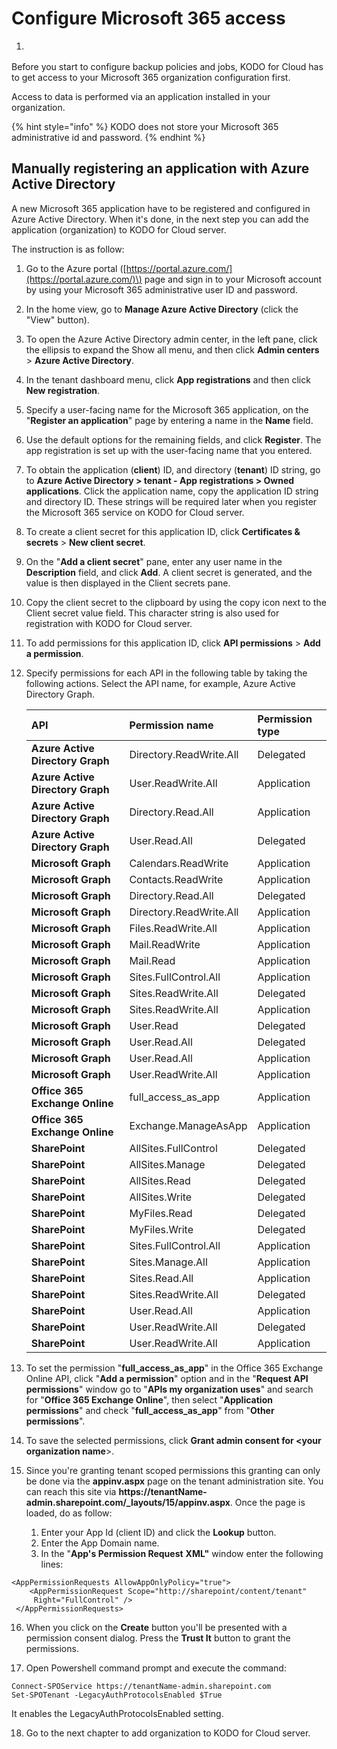# Configure Microsoft 365 access

1. |  |  |  |
   | :--- | :--- | :--- |

Before you start to configure backup policies and jobs, KODO for Cloud has to get access to your Microsoft 365 organization configuration first.

Access to data is performed via an application installed in your organization.

{% hint style="info" %}
KODO does not store your Microsoft 365 administrative id and password.
{% endhint %}

## Manually registering an application with Azure Active Directory

A new Microsoft 365 application have to be registered and configured in Azure Active Directory. When it's done, in the next step you can add the application \(organization\) to KODO for Cloud server.

The instruction is as follow:

1. Go to the Azure portal \([https://portal.azure.com/](https://portal.azure.com/)\) page and sign in to your Microsoft account by using your Microsoft 365 administrative user ID and password.
2. In the home view, go to **Manage Azure Active Directory** \(click the "View" button\).
3. To open the Azure Active Directory admin center, in the left pane, click the ellipsis to expand the Show all menu, and then click **Admin centers** &gt; **Azure Active Directory**.
4. In the tenant dashboard menu, click **App registrations** and then click **New registration**.
5. Specify a user-facing name for the Microsoft 365 application, on the "**Register an application**" page by entering a name in the **Name** field.
6. Use the default options for the remaining fields, and click **Register**. The app registration is set up with the user-facing name that you entered.
7. To obtain the application \(**client**\) ID, and directory \(**tenant**\) ID string, go to **Azure Active Directory &gt; tenant - App registrations &gt; Owned applications**. Click the application name, copy the application ID string and directory ID. These strings will be required later when you register the Microsoft 365 service on KODO for Cloud server.
8. To create a client secret for this application ID, click **Certificates & secrets** &gt; **New client secret**.
9. On the "**Add a client secret**" pane, enter any user name in the **Description** field, and click **Add**. A client secret is generated, and the value is then displayed in the Client secrets pane.
10. Copy the client secret to the clipboard by using the copy icon next to the Client secret value field. This character string is also used for registration with KODO for Cloud server.
11. To add permissions for this application ID, click **API permissions** &gt; **Add a permission**.
12. Specify permissions for each API in the following table by taking the following actions. Select the API name, for example, Azure Active Directory Graph.

    | API | Permission name | Permission type |
    | :--- | :--- | :--- |
    | **Azure Active Directory Graph** | Directory.ReadWrite.All | Delegated |
    | **Azure Active Directory Graph** | User.ReadWrite.All | Application |
    | **Azure Active Directory Graph** | Directory.Read.All | Application |
    | **Azure Active Directory Graph** | User.Read.All | Delegated |
    | **Microsoft Graph** | Calendars.ReadWrite | Application |
    | **Microsoft Graph** | Contacts.ReadWrite | Application |
    | **Microsoft Graph** | Directory.Read.All | Delegated |
    | **Microsoft Graph** | Directory.ReadWrite.All | Application |
    | **Microsoft Graph** | Files.ReadWrite.All | Application |
    | **Microsoft Graph** | Mail.ReadWrite | Application |
    | **Microsoft Graph** | Mail.Read | Application |
    | **Microsoft Graph** | Sites.FullControl.All | Application |
    | **Microsoft Graph** | Sites.ReadWrite.All | Delegated |
    | **Microsoft Graph** | Sites.ReadWrite.All | Application |
    | **Microsoft Graph** | User.Read | Delegated |
    | **Microsoft Graph** | User.Read.All | Delegated |
    | **Microsoft Graph** | User.Read.All | Application |
    | **Microsoft Graph** | User.ReadWrite.All | Application |
    | **Office 365 Exchange Online** | full\_access\_as\_app | Application |
    | **Office 365 Exchange Online** | Exchange.ManageAsApp | Application |
    | **SharePoint** | AllSites.FullControl | Delegated |
    | **SharePoint** | AllSites.Manage | Delegated |
    | **SharePoint** | AllSites.Read | Delegated |
    | **SharePoint** | AllSites.Write | Delegated |
    | **SharePoint** | MyFiles.Read | Delegated |
    | **SharePoint** | MyFiles.Write | Delegated |
    | **SharePoint** | Sites.FullControl.All | Application |
    | **SharePoint** | Sites.Manage.All | Application |
    | **SharePoint** | Sites.Read.All | Application |
    | **SharePoint** | Sites.ReadWrite.All | Delegated |
    | **SharePoint** | User.Read.All | Application |
    | **SharePoint** | User.ReadWrite.All | Delegated |
    | **SharePoint** | User.ReadWrite.All | Application |

13. To set the permission "**full\_access\_as\_app**" in the Office 365 Exchange Online API, click "**Add a permission**" option and in the "**Request API permissions**" window go to "**APIs my organization uses**" and search for "**Office 365 Exchange Online**", then select "**Application permissions**" and check "**full\_access\_as\_app**" from "**Other permissions**".
14. To save the selected permissions, click **Grant admin consent for &lt;your organization name**&gt;.
15. Since you're granting tenant scoped permissions this granting can only be done via the **appinv.aspx** page on the tenant administration site. You can reach this site via  **https://tenantName- admin.sharepoint.com/\_layouts/15/appinv.aspx**. Once the page is loaded, do as follow:
    1. Enter your App Id \(client ID\) and click the **Lookup** button.
    2. Enter the App Domain name. 
    3. In the "**App's Permission Request** **XML"** window enter the following lines: 

```text
<AppPermissionRequests AllowAppOnlyPolicy="true">
    <AppPermissionRequest Scope="http://sharepoint/content/tenant" 
     Right="FullControl" />
 </AppPermissionRequests>

```

16. When you click on the **Create** button you'll be presented with a permission consent dialog. Press the **Trust It** button to grant the permissions.

17. Open Powershell command prompt and execute the command: 

```text
Connect-SPOService https://tenantName-admin.sharepoint.com
Set-SPOTenant -LegacyAuthProtocolsEnabled $True
```

It enables the LegacyAuthProtocolsEnabled setting. 

18. Go to the next chapter to add organization to KODO for Cloud server.







